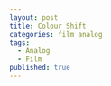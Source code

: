 ```yaml
---
layout: post
title: Colour Shift
categories: film analog
tags:
  - Analog
  - Film
published: true
---
```

